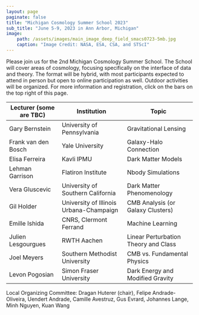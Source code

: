 ```yaml
---
layout: page
paginate: false
title: "Michigan Cosmology Summer School 2023"
sub_title: "June 5-9, 2023 in Ann Arbor, Michigan"
image:
    path: /assets/images/main_image_deep_field_smacs0723-5mb.jpg
    caption: "Image Credit: NASA, ESA, CSA, and STScI"
---
```


Please join us for the 2nd Michigan Cosmology Summer School. The School will cover areas of cosmology, focusing specifically on the interface of data and theory. The format will be hybrid, with most participants expected to attend in person but open to online participation as well. Outdoor activities will be organized. For more information and registration, click on the bars on the top right of this page.

|Lecturer (some are TBC)|Institution                                |Topic
|-----------------------|-------------------------------------------|------------------------------------
|Gary Bernstein         |University of Pennsylvania                 |Gravitational Lensing
|Frank van den Bosch    |Yale University                            |Galaxy-Halo Connection
|Elisa Ferreira         |Kavli IPMU                                 |Dark Matter Models
|Lehman Garrison        |Flatiron Institute                         |Nbody Simulations
|Vera Gluscevic         |University of Southern California          |Dark Matter Phenomenology
|Gil Holder             |University of Illinois Urbana-Champaign    |CMB Analysis (or Galaxy Clusters)
|Emille Ishida          |CNRS, Clermont Ferrand                     |Machine Learning
|Julien Lesgourgues     |RWTH Aachen                                |Linear Perturbation Theory and Class
|Joel Meyers            |Southern Methodist University              |CMB vs. Fundamental Physics
|Levon Pogosian         |Simon Fraser University                    |Dark Energy and Modified Gravity


Local Organizing Committee: Dragan Huterer (chair), Felipe Andrade-Oliveira, Uendert Andrade, Camille Avestruz, Gus Evrard, Johannes Lange, Minh Nguyen, Kuan Wang
